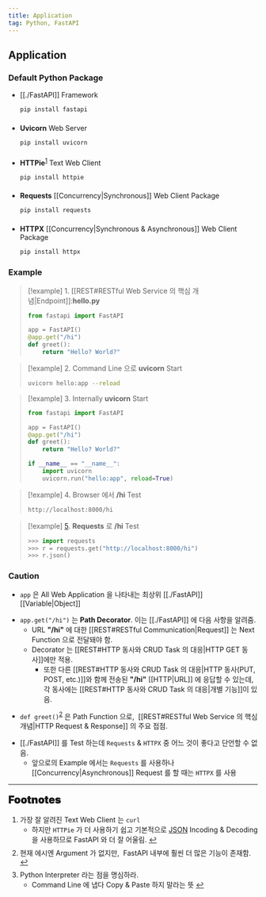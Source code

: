 ```yaml
---
title: Application
tag: Python, FastAPI
---
```


## Application

### Default Python Package

- [[./FastAPI]] Framework

  ```zsh
  pip install fastapi
  ```

<p style='margin-top: 1.5em; margin-bottom: 1.5em'></p>

- **Uvicorn** Web Server

  ```zsh
  pip install uvicorn
  ```

<p style='margin-top: 1.5em; margin-bottom: 1.5em'></p>

- **HTTPie**<sup id="httpie-ref"><a href="#footnote-httpie">1</a></sup> Text Web Client

  ```zsh
  pip install httpie
  ```

<p style='margin-top: 1.5em; margin-bottom: 1.5em'></p>

- **Requests** [[Concurrency|Synchronous]] Web Client Package

  ```zsh
  pip install requests
  ```

<p style='margin-top: 1.5em; margin-bottom: 1.5em'></p>

- **HTTPX** [[Concurrency|Synchronous & Asynchronous]] Web Client Package
  ```zsh
  pip install httpx
  ```

### Example

> [!example] 1. [[REST#RESTful Web Service 의 핵심 개념|Endpoint]]:**hello.py**
>
> ```python
> from fastapi import FastAPI
>
> app = FastAPI()
> @app.get("/hi")
> def greet():
>     return "Hello? World?"
> ```

> [!example] 2. Command Line 으로 **uvicorn** Start
>
> ```zsh
> uvicorn hello:app --reload
> ```

> [!example] 3. Internally **uvicorn** Start
>
> ```python
> from fastapi import FastAPI
>
> app = FastAPI()
> @app.get("/hi")
> def greet():
>     return "Hello? World?"
>
> if __name__ == "__name__":
>     import uvicorn
>     uvicorn.run("hello:app", reload=True)
> ```

> [!example] 4. Browser 에서 **/hi** Test
>
> ```zsh
> http://localhost:8000/hi
> ```

> [!example] <span id="requests-ref"><a href="#footnote-requests">5</a></span>. **Requests** 로 **/hi** Test
>
> ```python
> >>> import requests
> >>> r = requests.get("http://localhost:8000/hi")
> >>> r.json()
> ```

### Caution

- `app` 은 All Web Application 을 나타내는 최상위 [[./FastAPI]] [[Variable|Object]]

<p style='margin-top: 0.5em; margin-bottom: 0.5em'></p>

- `app.get("/hi")` 는 **Path Decorator**. 이는 [[./FastAPI]] 에 다음 사항을 알려줌.
  - URL **"/hi"** 에 대한 [[REST#RESTful Communication|Request]] 는 Next Function 으로 전달돼야 함.
  - Decorator 는 [[REST#HTTP 동사와 CRUD Task 의 대응|HTTP GET 동사]]에만 적용.
    - 또한 다른 [[REST#HTTP 동사와 CRUD Task 의 대응|HTTP 동사(PUT, POST, etc.)]]와 함께 전송된 **"/hi"** [[HTTP|URL]] 에 응답할 수 있는데, 각 동사에는 [[REST#HTTP 동사와 CRUD Task 의 대응|개별 기능]]이 있음.

<p style='margin-top: 0.5em; margin-bottom: 0.5em'></p>

- `def greet()`<sup id="greet-ref"><a href="#footnote-greet">2</a></sup> 은 Path Function 으로, &nbsp;[[REST#RESTful Web Service 의 핵심 개념|HTTP Request & Response]] 의 주요 접점.

<p style='margin-top: 0.5em; margin-bottom: 0.5em'></p>

- [[./FastAPI]] 를 Test 하는데 `Requests` & `HTTPX` 중 어느 것이 좋다고 단언할 수 없음.
  - 앞으로의 Example 에서는 `Requests` 를 사용하나 [[Concurrency|Asynchronous]] Request 를 할 때는 `HTTPX` 를 사용

---

<span style="display: block; font-size: 1.5em; margin-top: 0.83em; margin-bottom: 0.83em; margin-left: 0; margin-right: 0; font-weight: 900; text-shadow: 0px 0px 0.5px #000">Footnotes</span>

<ol>
  <li id="footnote-httpie">가장 잘 알려진 Text Web Client 는 <code>curl</code>
    <ul>
      <li>하지만 <code>HTTPie</code> 가 더 사용하기 쉽고 기본적으로 <a href="JSON & API Data Type.md#JSON(JavaScript Object Notation)">JSON</a> Incoding & Decoding 을 사용하므로 FastAPI 와 더 잘 어울림.
        <a href="#httpie-ref" title="Return">↩</a>
      </li>
    </ul>
  </li>
  <p style='margin-top: 0.5em; margin-bottom: 0.5em'></p>
  <li id="footnote-greet">현재 에시엔 Argument 가 없지만, &nbsp;FastAPI 내부에 훨씬 더 많은 기능이 존재함.
    <a href="#greet-ref" title="Return">↩</a>
  </li>
  <p style='margin-top: 0.5em; margin-bottom: 0.5em'></p>
  <li id="footnote-requests">Python Interpreter 라는 점을 명심하라.
    <ul>
      <li>Command Line 에 냅다 Copy & Paste 하지 말라는 뜻
        <a href="#requests-ref" title="Return">↩</a>
      </li>
    </ul>
  </li>
</ol>
